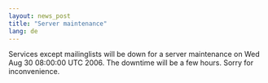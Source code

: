 ```yaml
---
layout: news_post
title: "Server maintenance"
lang: de
---
```


Services except mailinglists will be down for a server maintenance on
Wed Aug 30 08:00:00 UTC 2006. The downtime will be a few hours. Sorry
for inconvenience.

